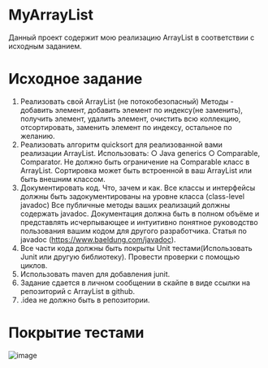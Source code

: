 # MyArrayList
Данный проект содержит мою реализацию ArrayList в соответствии с исходным заданием.

# Исходное задание
1. Реализовать свой ArrayList (не потокобезопасный) Методы - добавить элемент, добавить элемент по индексу(не заменить), получить элемент, удалить элемент, очистить всю коллекцию, отсортировать, заменить элемент по индексу, остальное по желанию.
2. Реализовать алгоритм quicksort для реализованной вами реализации ArrayList. Использовать: ○ Java generics ○ Comparable, Comparator. Не должно быть ограничение на Comparable класс в ArrayList. Сортировка может быть встроенной в ваш ArrayList или быть внешним классом.
3. Документировать код. Что, зачем и как.  Все классы и интерфейсы должны быть задокументированы на уровне класса (class-level javadoc) Все публичные методы ваших реализаций должны содержать javadoc.  Документация должна быть в полном объёме и представлять исчерпывающее и интуитивно понятное руководство пользования вашим кодом для другого разработчика. Статья по javadoc  (https://www.baeldung.com/javadoc).
4. Все части кода должны быть покрыты Unit тестами(Использовать Junit или другую библиотеку). Провести проверки с помощью циклов.
5. Использовать maven для добавления junit.
6. Задание сдается в личном сообщении в скайпе в виде ссылки на репозиторий с ArrayList в github.
7. .idea не должно быть в репозитории.

# Покрытие тестами
![image](https://github.com/iscreammm/MyArrayList/assets/91844024/10982b41-06b8-4df9-8047-acd705ac7e36)
